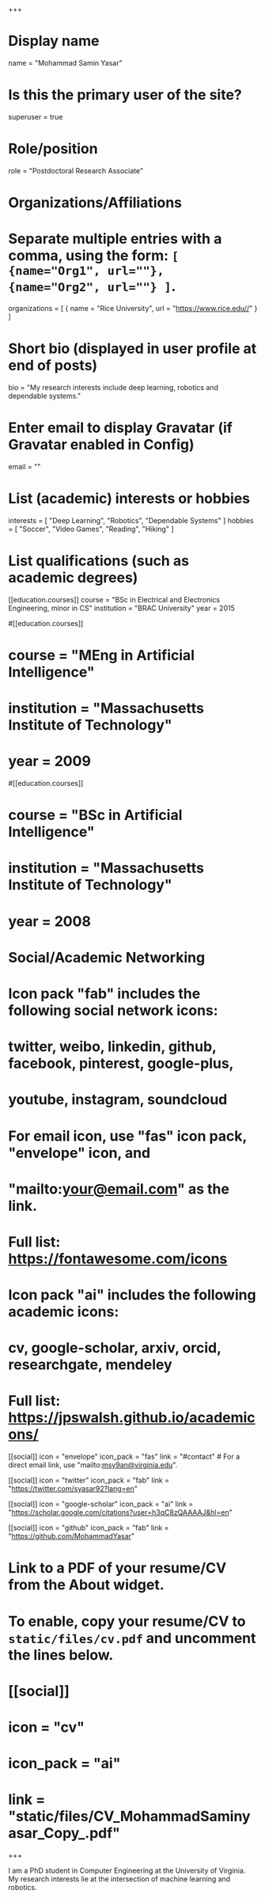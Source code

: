 +++
# Display name
name = "Mohammad Samin Yasar"

# Is this the primary user of the site?
superuser = true

# Role/position
role = "Postdoctoral Research Associate"

# Organizations/Affiliations
#   Separate multiple entries with a comma, using the form: `[ {name="Org1", url=""}, {name="Org2", url=""} ]`.
organizations = [ { name = "Rice University", url = "https://www.rice.edu//" } ]

# Short bio (displayed in user profile at end of posts)
bio = "My research interests include deep learning, robotics and dependable systems."

# Enter email to display Gravatar (if Gravatar enabled in Config)
email = ""

# List (academic) interests or hobbies
interests = [
  "Deep Learning",
  "Robotics",
  "Dependable Systems"
]
hobbies = [
"Soccer",
"Video Games",
"Reading",
"Hiking"
]

# List qualifications (such as academic degrees)
[[education.courses]]
  course = "BSc in Electrical and Electronics Engineering, minor in CS"
  institution = "BRAC University"
  year = 2015

#[[education.courses]]
#  course = "MEng in Artificial Intelligence"
#  institution = "Massachusetts Institute of Technology"
#  year = 2009

#[[education.courses]]
#  course = "BSc in Artificial Intelligence"
#  institution = "Massachusetts Institute of Technology"
#  year = 2008

# Social/Academic Networking
#
# Icon pack "fab" includes the following social network icons:
#
#   twitter, weibo, linkedin, github, facebook, pinterest, google-plus,
#   youtube, instagram, soundcloud
#
#   For email icon, use "fas" icon pack, "envelope" icon, and
#   "mailto:your@email.com" as the link.
#
#   Full list: https://fontawesome.com/icons
#
# Icon pack "ai" includes the following academic icons:
#
#   cv, google-scholar, arxiv, orcid, researchgate, mendeley
#
#   Full list: https://jpswalsh.github.io/academicons/

[[social]]
  icon = "envelope"
  icon_pack = "fas"
  link = "#contact"  # For a direct email link, use "mailto:msy9an@virginia.edu".

[[social]]
  icon = "twitter"
  icon_pack = "fab"
  link = "https://twitter.com/syasar92?lang=en"

[[social]]
  icon = "google-scholar"
  icon_pack = "ai"
  link = "https://scholar.google.com/citations?user=h3qC8zQAAAAJ&hl=en"

[[social]]
  icon = "github"
  icon_pack = "fab"
  link = "https://github.com/MohammadYasar"

# Link to a PDF of your resume/CV from the About widget.
# To enable, copy your resume/CV to `static/files/cv.pdf` and uncomment the lines below.
# [[social]]
#   icon = "cv"
#   icon_pack = "ai"
#   link = "static/files/CV_MohammadSaminyasar_Copy_.pdf"

+++

I am a PhD student in Computer Engineering at the University of Virginia. My research interests lie at the intersection of machine learning and robotics.
